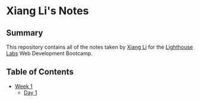 # Xiang Li's Notes

## Summary

This repository contains all of the notes taken by [Xiang Li](https://github.com/michaelli52) for the [Lighthouse Labs](https://www.lighthouselabs.ca/) Web Development Bootcamp.

## Table of Contents
* [Week 1](/Week_1/)
  * [Day 1](/Week_1/Day_1/)
